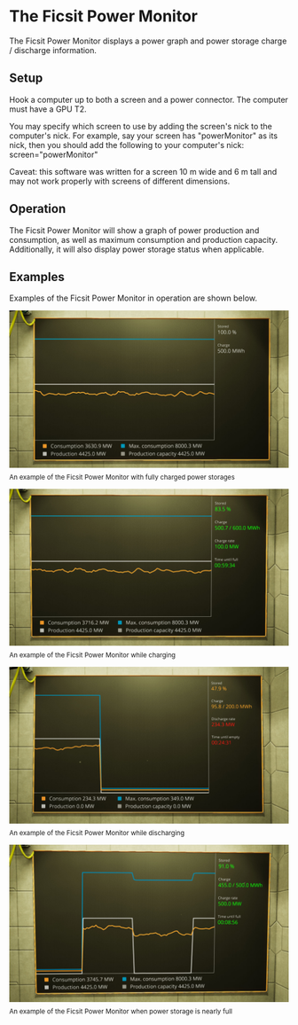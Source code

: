 # The Ficsit Power Monitor
The Ficsit Power Monitor displays a power graph and power storage charge / discharge information.

## Setup
Hook a computer up to both a screen and a power connector. The computer must have a GPU T2.

You may specify which screen to use by adding the screen's nick to
the computer's nick. For example, say your screen has "powerMonitor" as its
nick, then you should add the following to your computer's nick:
    screen="powerMonitor"

Caveat: this software was written for a screen 10 m wide and 6 m tall and may not work properly with screens of different dimensions.

## Operation
The Ficsit Power Monitor will show a graph of power production and consumption, as well as maximum consumption and production capacity. Additionally, it will also display power storage status when applicable.

## Examples
Examples of the Ficsit Power Monitor in operation are shown below.

![The Ficsit Power Monitor](preview1.jpg "The Ficsit Power Monitor")
<sub>An example of the Ficsit Power Monitor with fully charged power storages</sub>

![The Ficsit Power Monitor while charging](preview2.jpg "The Ficsit Power Monitor while charging")
<sub>An example of the Ficsit Power Monitor while charging</sub>

![The Ficsit Power Monitor while discharging](preview3.jpg "The Ficsit Power Monitor while discharging")
<sub>An example of the Ficsit Power Monitor while discharging</sub>

![The Ficsit Power Monitor when power storage is nearly full](preview4.jpg "The Ficsit Power Monitor when power storage is nearly full")
<sub>An example of the Ficsit Power Monitor when power storage is nearly full</sub>
